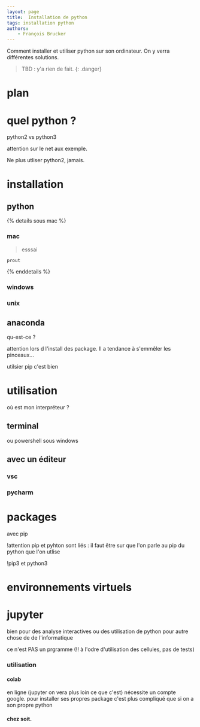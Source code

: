 ```yaml
---
layout: page
title:  Installation de python
tags: installation python
authors: 
    - François Brucker
---
```


Comment installer et utiliser python sur son ordinateur. On y verra différentes solutions.

> TBD : y'a rien de fait.
{: .danger}


<!--more-->

# plan

# quel python ?

python2 vs python3

attention sur le net aux exemple.

Ne plus utliser python2, jamais. 

# installation

## python

{% details sous mac %}

### mac

>esssai

```python
prout
```

{% enddetails %}


### windows

### unix

## anaconda

qu-est-ce ?

attention lors d l'install des package. Il a tendance à s'emmêler les pinceaux...

utilsier pip c'est bien


# utilisation

où est mon interpréteur ?


## terminal
ou powershell sous windows 

## avec un éditeur

### vsc

### pycharm

# packages

avec pip

!attention pip et pyhton sont liés : il faut être sur que l'on parle au pip du python que l'on utlise

!pip3 et python3


# environnements virtuels



# jupyter

bien pour des analyse interactives ou des utilisation de python pour autre chose de de l'informatique

ce n'est PAS un prgramme (!! à l'odre d'utilisation des cellules, pas de tests)

### utilisation

#### colab

en ligne (jupyter on vera plus loin ce que c'est)
nécessite un compte google.
pour installer ses propres package c'est plus compliqué que si on a son propre python

#### chez soit.